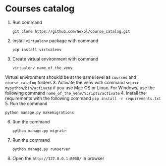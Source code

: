 # Courses catalog
1. Run command
    ```
    git clone https://github.com/Gekol/course_catalog.git
    ```
2. Install `virtualenv` package with command
   ```
   pip install virtualenv
   ```
3. Create virtual environment with command
    ```
    virtualenv name_of_the_venv
    ```
Virtual environment shoukld be at the same level as `courses` and `course_catalog` folders
3. Activate the venv with command
    ```
    source mypython/bin/activate
    ```
if you use Mac OS or Linux. For Windows, use the following command
    ```
    name_of_the_venv/Scripts/activate
    ```
4. Install the requirements with the following command
    ```
    pip install -r requirements.txt
    ```
5. Run the command
   ```
   python manage.py makemigrations
   ```
6. Run the command
   ```
   python manage.py migrate
   ```
7. Run the command
   ```
   python manage.py runserver
   ```
8. Open the ```http://127.0.0.1:8000/``` in browser
